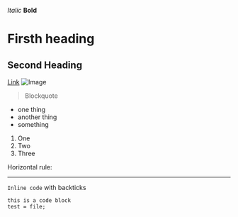 *Italic*
**Bold**
# Firsth heading
## Second Heading
[Link](http://a.com)
![Image](http://url/a.png)
> Blockquote


* one thing
* another thing
* something


1. One
2. Two
3. Three

Horizontal rule:

---

`Inline code` with backticks

```
this is a code block
test = file;
```
